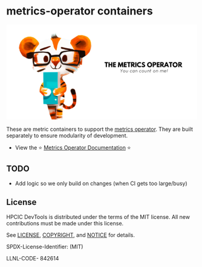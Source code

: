 # metrics-operator containers

![img/metrics-operator-banner.png](img/metrics-operator-banner.png)

These are metric containers to support the [metrics operator](https://github.com/converged-computing/metrics-operator). They are built separately to ensure modularity of
development.

 - View the ⭐️ [Metrics Operator Documentation](https://converged-computing.github.io/metrics-operator/) ⭐️


## TODO

 - Add logic so we only build on changes (when CI gets too large/busy)

## License

HPCIC DevTools is distributed under the terms of the MIT license.
All new contributions must be made under this license.

See [LICENSE](https://github.com/converged-computing/cloud-select/blob/main/LICENSE),
[COPYRIGHT](https://github.com/converged-computing/cloud-select/blob/main/COPYRIGHT), and
[NOTICE](https://github.com/converged-computing/cloud-select/blob/main/NOTICE) for details.

SPDX-License-Identifier: (MIT)

LLNL-CODE- 842614
